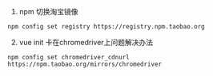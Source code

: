 1. npm 切换淘宝镜像
```
npm config set registry https://registry.npm.taobao.org
```
2. vue init 卡在chromedriver上问题解决办法
```
npm config set chromedriver_cdnurl https://npm.taobao.org/mirrors/chromedriver
```
